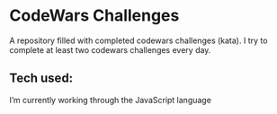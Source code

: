 # CodeWars Challenges
A repository filled with completed codewars challenges (kata). I try to complete at least two codewars challenges every day. 

## Tech used:
I’m currently working through the JavaScript language

